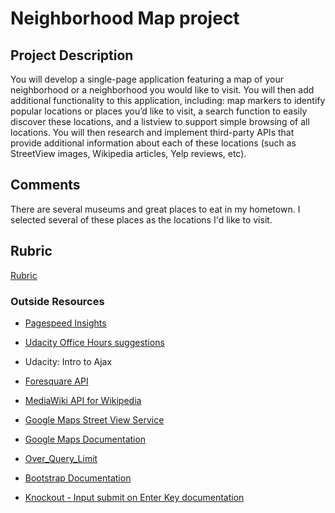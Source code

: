 # Neighborhood Map project

## Project Description
You will develop a single-page application featuring a map of your neighborhood or a neighborhood you would like to visit. You will then add additional functionality to this application, including: map markers to identify popular locations or places you’d like to visit, a search function to easily discover these locations, and a listview to support simple browsing of all locations. You will then research and implement third-party APIs that provide additional information about each of these locations (such as StreetView images, Wikipedia articles, Yelp reviews, etc).


## Comments
There are several museums and great places to eat in my hometown. I selected several of these places as the locations I'd like to visit.

## Rubric
<a href="https://www.udacity.com/course/viewer#!/c-nd001/l-2711658591/m-2684328537">Rubric</a>

### Outside Resources
* <a href="https://developers.google.com/speed/pagespeed/insights/">Pagespeed Insights</a>
* <a href="https://github.com/udacity/fend-office-hours/tree/master/Web%20Optimization/Effective%20Optimizations%20for%2060%20FPS">Udacity Office Hours suggestions</a>
* Udacity: Intro to Ajax

* <a href="https://developer.foursquare.com/start">Foresquare API</a>
* <a href="http://www.mediawiki.org/wiki/API%3aMain_page">MediaWiki API for Wikipedia</a>
* <a href="https://developers.google.com/maps/documentation/javascript/streetview"> Google Maps Street View Service</a>
* <a href="https://developers.google.com/maps/documentation/">Google Maps Documentation</a>
* <a href="https://developers.google.com/maps/documentation/business/articles/usage_limits">Over_Query_Limit</a>
* <a href="http://getbootstrap.com/css/">Bootstrap Documentation</a>

* <a href="http://blog.outsharked.com/2013/05/adding-default-enter-key-handling-to.html">Knockout - Input submit on Enter Key documentation</a>

